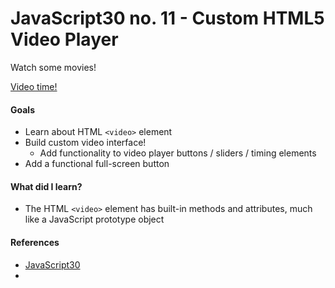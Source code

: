 # JavaScript30 no. 11 - Custom HTML5 Video Player

Watch some movies!

[Video time!](https://codepen.io/nichelicorn/pen/bGRMxjW)

#### Goals
* Learn about HTML `<video>` element
* Build custom video interface!
  * Add functionality to video player buttons / sliders / timing elements
* Add a functional full-screen button

#### What did I learn?
* The HTML `<video>` element has built-in methods and attributes, much like a JavaScript prototype object

#### References
* [JavaScript30](https://javascript30.com/)
* 